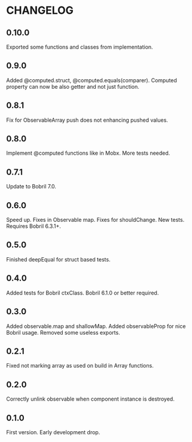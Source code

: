 CHANGELOG
===

0.10.0
--

Exported some functions and classes from implementation.

0.9.0
--

Added @computed.struct, @computed.equals(comparer). Computed property can now be also getter and not just function.

0.8.1
--

Fix for ObservableArray push does not enhancing pushed values.

0.8.0
--

Implement @computed functions like in Mobx. More tests needed.

0.7.1
--

Update to Bobril 7.0.

0.6.0
--

Speed up. Fixes in Observable map. Fixes for shouldChange. New tests. Requires Bobril 6.3.1+.

0.5.0
--

Finished deepEqual for struct based tests.

0.4.0
--

Added tests for Bobril ctxClass. Bobril 6.1.0 or better required.

0.3.0
--

Added observable.map and shallowMap. Added observableProp for nice Bobril usage. Removed some useless exports.

0.2.1
--

Fixed not marking array as used on build in Array functions.

0.2.0
--

Correctly unlink observable when component instance is destroyed.

0.1.0
--

First version. Early development drop.
